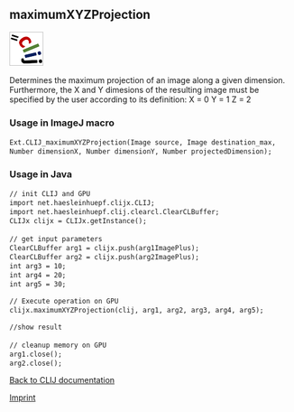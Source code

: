 ## maximumXYZProjection
![Image](images/mini_clij1_logo.png)

Determines the maximum projection of an image along a given dimension. Furthermore, the X and Y
 dimesions of the resulting image must be specified by the user according to its definition:
X = 0
Y = 1
Z = 2


### Usage in ImageJ macro
```
Ext.CLIJ_maximumXYZProjection(Image source, Image destination_max, Number dimensionX, Number dimensionY, Number projectedDimension);
```


### Usage in Java
```
// init CLIJ and GPU
import net.haesleinhuepf.clijx.CLIJ;
import net.haesleinhuepf.clij.clearcl.ClearCLBuffer;
CLIJx clijx = CLIJx.getInstance();

// get input parameters
ClearCLBuffer arg1 = clijx.push(arg1ImagePlus);
ClearCLBuffer arg2 = clijx.push(arg2ImagePlus);
int arg3 = 10;
int arg4 = 20;
int arg5 = 30;
```

```
// Execute operation on GPU
clijx.maximumXYZProjection(clij, arg1, arg2, arg3, arg4, arg5);
```

```
//show result

// cleanup memory on GPU
arg1.close();
arg2.close();
```


[Back to CLIJ documentation](https://clij.github.io/)

[Imprint](https://clij.github.io/imprint)
